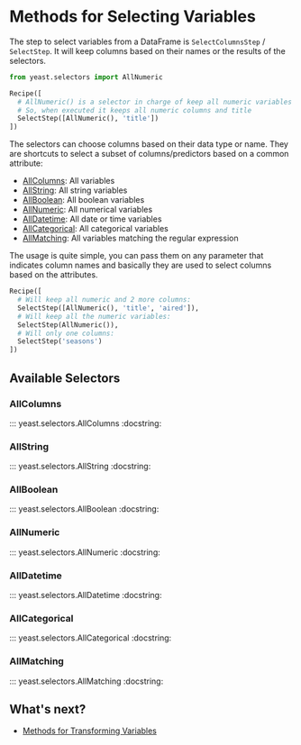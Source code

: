 # Methods for Selecting Variables

The step to select variables from a DataFrame is `SelectColumnsStep` / `SelectStep`.
It will keep columns based on their names or the results of the selectors.

```python
from yeast.selectors import AllNumeric

Recipe([
  # AllNumeric() is a selector in charge of keep all numeric variables
  # So, when executed it keeps all numeric columns and title
  SelectStep([AllNumeric(), 'title'])
])
```

The selectors can choose columns based on their data type or name.
They are shortcuts to select a subset of columns/predictors based on a common attribute:

- [AllColumns](#allcolumns): All variables
- [AllString](#allstring): All string variables
- [AllBoolean](#allboolean): All boolean variables
- [AllNumeric](#allnumeric): All numerical variables
- [AllDatetime](#alldatetime): All date or time variables
- [AllCategorical](#allcategorical): All categorical variables
- [AllMatching](#allmatching): All variables matching the regular expression

The usage is quite simple, you can pass them on any parameter that indicates column names and
basically they are used to select columns based on the attributes.

```python
Recipe([
  # Will keep all numeric and 2 more columns:
  SelectStep([AllNumeric(), 'title', 'aired']),
  # Will keep all the numeric variables:
  SelectStep(AllNumeric()),
  # Will only one columns:
  SelectStep('seasons')
])
```


## Available Selectors

### AllColumns

::: yeast.selectors.AllColumns
    :docstring:

### AllString

::: yeast.selectors.AllString
    :docstring:

### AllBoolean

::: yeast.selectors.AllBoolean
    :docstring:

### AllNumeric

::: yeast.selectors.AllNumeric
    :docstring:

### AllDatetime

::: yeast.selectors.AllDatetime
    :docstring:

### AllCategorical

::: yeast.selectors.AllCategorical
    :docstring:

### AllMatching

::: yeast.selectors.AllMatching
    :docstring:

## What's next?

- [Methods for Transforming Variables](transformers.md)
